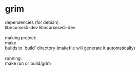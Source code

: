 # grim
dependencies (for debian):<br>
libncurses5-dev libncursesw5-dev<br>
<br>
making project:<br>
make<br>
builds to 'build' directory (makefile will generate it automatically)<br>
<br>
running:<br>
make run or build/grim<br>
